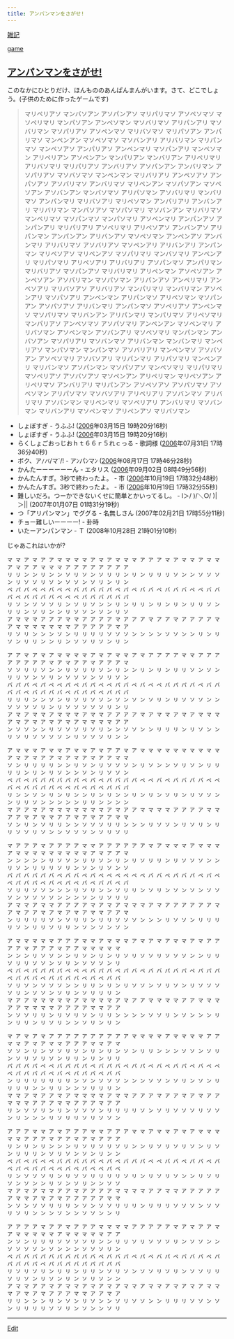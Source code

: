 ```yaml
---
title: アンパンマンをさがせ!
---
```

[雑記](/雑記)

[game](/game)


## [アンパンマンをさがせ!](/アンパンマンをさがせ!)

このなかにひとりだけ、ほんもののあんぱんまんがいます。さて、どこでしょう。(子供のために作ったゲームです)

> マリペリアソ マンバソアン アソパンアソ マリパリマソ アソペソマソ マソペリマリ マンパソアン アンペソマン 
> マソバリマソ アリパンアリ マソバリマン マソパリアソ アソペンマソ マリバソマソ マリパソアン アンパリマソ 
> マンペンアン マソペソマソ マソバンアリ アリバリマン マリパンマソ マンペソアソ アンパリアソ アンペンマリ 
> マソパンアリ マンペソマン アリペリアン アソペンアン マンパリアン マンバリアン アリペリマリ アリバソマリ 
> マリパリアソ アンバリアソ アソパンアン アンバリマン アソパリアソ マソバソマソ マンペンマン マリバリアリ 
> アンペソアソ アンパソアソ アソバリマソ アンバリマソ マリペンアン マソパソアン マソペソアン アソバンアン 
> マンバソマソ アリパソマン アソバリマリ マンバリマソ アンパンマリ マリバソアリ マリペソマン アンパリアリ 
> アンバンアリ マリバリマン マンパソアソ マソパソマリ マソバンアン マリバリマソ マンペリマソ マソパンマソ 
> マンパソマリ アソペンマリ アンパンアソ アンパンアリ マリパリアリ アソペリマリ アリペソアソ アンバンアソ 
> アリパンマン アンパンアン アリバンアソ マソペソマン アンペンアソ アンバンマリ アリバリマソ アソバリアソ 
> マソペンアリ アリバンアリ アンパンマン マリペソアソ マリペンアソ マソパリマリ マンバソマリ アンペンアリ 
> マリパソマリ アリペソアリ アリバリアリ アソパンマソ アンパリマン マリバリアソ マソパンアソ マリバリマリ 
> アリペンマン アソペソアン アンペソアン アソパリマン マソパソマン アリパンアソ アンペリマリ アンペソアリ 
> マリバソアソ アリバリアソ マンパリマリ マンバリマン アソペンアリ マソパソアリ アンペンマン アリパンマソ 
> アリペソマン マソパンアン アソパソアソ アリバンマリ アンパンマソ アソペリアソ アンペンマソ マソパリマソ 
> マリバンアン アリパンマリ マンパリマソ アリペソマリ マンパリアソ アンペソマソ アソパソマリ アンペンアン 
> マソペンマリ アリバソマン アソペンマン アソバンアリ マソペソマリ マンパンマン アンバソアン マソパリアリ 
> マソバンマソ アリバンマン マンバンマリ マンペリアソ マンパソマン マンパンマソ アソバリアリ マンペンマソ 
> アソバソアン アソペソマリ アソバソアリ マリパンマリ アリパソマリ マンペンアリ マリバンマソ アソパンマン 
> マソパソアソ マンペソマリ マリパリマリ マソペリアソ アソバソアソ マソペンアン アリペリマン マリペソアン 
> アリペリマソ アンバリアリ マリパンアン アソペソアソ アソパソマソ アソペソマン アリパソマソ マソバソアリ 
> アリペリアリ アソバンマソ アリバリマリ アソバンマン マリペンマリ マソペリアリ アンバリマリ マソバンマン 
> マリバンアリ マソペンマソ アリペンアソ マリバソマン 


* しょぼすぎ - うふふ! ([2006](/2006)年03月15日 19時20分16秒)
* しょぼすぎ - うふふ! ([2006](/2006)年03月15日 19時20分16秒)
* らくしょごおっじおｈｔ６６ｒ５れｃっる - 歌詞様 ([2006](/2006)年07月31日 17時36分40秒)
* ボク、ア`/パ`/マ`/! - アﾝパﾝマﾝ ([2006](/2006)年08月17日 17時46分28秒)
* かんたーーーーーーん - エタリス ([2006](/2006)年09月02日 08時49分56秒)
* かんたんすぎ。3秒で終わったよ。 - 市 ([2006](/2006)年10月19日 17時32分48秒)
* かんたんすぎ。3秒で終わったよ。 - 市 ([2006](/2006)年10月19日 17時32分55秒)
* 難しいだろ。つーかできないくせに簡単とかいってるし。 - l＞/ )/＼○/ )|＞|| (2007年01月07日 01時31分19秒)
* つ「アリパンマン」でググる - 名無しさん (2007年02月21日 17時55分11秒)
* チョー難しいーーーー! - 卦時 
* いたーアンパンマン - Ｔ (2008年10月28日 21時01分10秒)


じゃあこれはいかが?

```
マ マ ア マ ア ア マ マ マ マ ア マ ア マ マ マ ア ア ア マ ア マ マ ア マ マ ア マ ア ア マ マ マ ア ア ア ア ア ア ア ア
リ リ ン ン リ ン ン ソ リ ソ ン ソ リ リ ン リ ン リ リ リ ソ ン ン ソ ソ ソ ン リ ソ ソ リ ソ ン ソ ソ ン ソ リ ン リ ン
ペ パ パ ペ ペ バ ペ ペ バ パ バ バ パ ペ パ ペ バ バ ペ バ バ バ ペ ペ バ バ パ ペ パ パ バ バ ペ ペ ペ バ バ バ パ バ パ
リ ソ ン ソ ソ ソ リ ン ソ リ ソ ン ン リ ン リ リ ン リ ン リ ン リ リ ソ ン リ リ ン ソ リ ン ン リ ソ ソ ン ソ ン リ ソ
ア マ マ マ ア ア ア マ マ ア ア ア ア マ ア ア ア マ ア ア マ ア ア ア ア マ ア マ マ マ マ マ マ マ ア ア ア ア ア マ ア
リ ソ リ ン ン ン ソ ン リ リ リ リ ソ ソ ソ ン ン ン ン ソ ソ ン ン リ ン リ ソ ン リ リ ン ン リ ン ソ ソ リ ソ ン リ ン
```


```
ア ア マ ア マ ア マ マ マ マ ア マ ア マ マ ア マ ア ア ア ア マ マ ア ア ア ア ア ア ア ア マ ア マ ア ア マ ア ア ア マ
ソ ソ リ リ ソ ン ン リ ソ リ リ ソ ン リ ン ン リ ン リ ン リ リ ソ ン ソ ン リ リ ソ ン ソ リ ン ソ ソ ソ ン ソ リ ソ ン
バ パ パ ペ パ ペ ペ パ ペ バ パ ペ ペ パ バ ペ バ ペ ペ バ パ パ バ ペ バ バ バ バ ペ バ バ バ バ ペ バ パ パ ペ パ パ バ
リ リ リ ン ン ソ ン リ ソ リ ソ ソ ン ソ ン ソ ン ソ リ ン リ ソ ソ ソ ン ン ソ ソ ソ ソ リ ン リ ソ ソ ソ ソ ソ リ ン リ
ア マ ア マ マ ア マ マ マ ア マ マ ア ア ア ア マ ア マ マ ア マ ア マ マ マ ア マ ア マ ア マ ア マ ア マ マ マ マ ア ア
ン ソ ソ ン ン リ ソ ソ ソ リ ソ リ ン ン ソ ソ ン ン リ リ リ ン リ ソ ン ン リ ソ リ ソ ソ ソ ソ ン リ ソ ソ ソ リ ン ン
```


```
ア マ マ マ ア マ マ ア マ マ ア マ ア ア マ ア マ マ マ マ マ マ マ マ マ マ ア マ ア マ ア ア マ ア マ ア マ ア ア マ マ
ソ ン リ リ リ リ ン ン リ ソ ン リ ソ ソ ソ ン リ ソ ン ン ソ リ ソ ン リ リ リ リ ン リ ン リ ソ ン ン ソ ン リ ソ ソ ン
ペ パ ペ バ バ パ バ パ パ ペ パ ペ バ バ バ パ ペ ペ バ ペ バ バ バ バ ペ ペ バ ペ バ バ パ パ ペ ペ パ ペ パ ペ パ バ パ
リ ン ン ソ ン リ ン リ ン ン リ ン リ ン ン リ ン リ ン ソ リ ン リ ソ ソ ン ン リ リ ソ ン ン ン ン ン リ リ ン ン ン ン
マ ア ア マ ア マ マ マ マ マ マ マ ア マ ア ア マ マ マ マ ア ア ア ア マ マ ア ア マ ア マ マ ア ア マ ア マ ア ア マ マ
ソ ン リ ン ソ リ リ ン ン ソ ソ ソ リ リ ン ン ン リ ソ ソ ン リ ソ リ ン リ リ ソ ソ リ ソ ン ン ソ ソ ソ ン ソ リ ソ リ
```


```
マ ア ア ア マ ア ア ア ア マ マ ア ア ア ア ア ア マ ア マ マ マ ア マ マ マ ア マ マ マ マ マ マ マ マ マ ア マ ア ア マ
ン ン ン ン ン リ ソ ソ ン リ リ ソ ン リ ン リ ソ リ リ ン リ ソ ソ ソ ン ン リ ソ ン リ リ リ ソ リ ン ソ ン リ ソ ン ソ
パ パ バ パ パ バ ペ バ バ ペ パ ペ ペ ペ ペ ペ ペ バ バ ペ パ バ パ ペ パ ペ ペ パ バ パ ペ バ ペ パ ペ バ ペ バ バ ペ バ
ソ リ リ ソ ソ ン ン ン リ ソ リ ン ン ソ リ リ ン ソ リ ン ソ ン ソ ン ソ ソ ソ ン ソ ソ ソ ソ ン ン ン ソ ン リ ソ リ リ
ア マ マ ア マ マ ア ア ア ア マ ア マ ア マ マ マ ア マ ア ア ア ア ア ア マ ア マ ア ア マ ア マ ア マ ア マ マ ア ア マ
ン リ リ リ リ ソ ン ソ リ リ ン リ リ ソ ソ ソ ン ン ン リ ソ ソ ン リ リ リ リ ソ ン リ リ ソ リ リ ン ソ ン ソ ン ソ ン
```


```
ア マ マ マ マ マ ア ア ア マ マ ア マ マ マ ア マ ア マ ア マ マ ア マ ア ア ア ア マ ア ア ア マ ア ア マ マ マ マ マ
ン ン ン リ ソ ソ ン ン リ ソ ン リ ン リ ソ リ ソ ソ リ ソ ソ ソ ン ン リ リ ソ リ リ ソ ソ ン ソ リ ン ソ ソ ソ ン リ
ペ バ ペ パ パ パ パ ペ ペ ペ バ パ バ ペ パ バ ペ バ バ パ バ パ ペ パ パ パ ペ バ バ バ ペ バ パ バ バ ペ バ ペ バ パ
ソ リ ソ ン ソ ソ ソ ン ン リ リ ン リ ン リ ソ ソ ン ソ リ ソ ン リ ソ ソ ソ ソ リ ン ソ ソ ン ソ リ ン ソ リ リ リ ン
マ ア ア マ マ マ マ マ ア マ マ マ マ ア マ ア ア マ マ マ マ ア ア マ マ マ ア ア マ マ マ マ ア ア ア ア マ マ ア ア
ン ソ ソ リ リ ン リ ソ リ ソ ン リ リ ン ン ン ン ソ ソ リ ン ソ ン ン ン リ ン リ リ ン リ ソ リ ン ン ソ リ ン リ ン
```


```
マ ア マ ア マ ア ア ア ア ア ア ア ア ア ア マ マ マ マ ア マ マ マ マ ア ア マ マ ア マ ア マ マ ア ア ア マ マ ア マ
ソ ソ ン リ ン ソ ソ リ ソ ン リ ン リ ン ソ ン リ リ ン ン ン ソ ソ ン ソ リ ン ソ リ ソ リ ソ ン リ リ ン リ ン リ リ
パ パ パ パ ペ ペ バ パ パ パ ペ バ パ バ ペ パ パ ペ バ ペ バ パ ペ バ ペ ペ ペ パ パ パ バ ペ バ ペ パ パ パ ペ バ バ
ン リ リ リ リ リ リ リ ン ソ ン ソ ソ ソ ン ン ン ソ ソ ン ソ リ ン ソ ン リ リ リ リ ン ン リ リ ン ン ソ リ リ リ ン
マ マ ア マ ア ア マ ア マ マ マ マ ア マ マ ア ア ア マ ア ア マ ア マ ア ア マ マ マ ア ア ア マ マ ア ア ア マ ア ア
リ ン ソ ソ リ ン リ ン ソ ソ ソ ン リ リ リ リ ソ ン ソ リ ソ ソ ソ リ ソ ソ ン リ ン ン ン リ ソ リ リ ソ リ ソ ソ ン
```


```
ア ア ア マ マ ア マ ア ア ア マ マ ア ア ア マ マ ア マ マ ア マ ア マ マ マ マ マ ア ア ア マ ア ア マ ア マ ア ア ア
リ ン リ ン リ ン ン ン リ ソ リ ソ リ ソ リ ン ン リ ソ リ ソ リ ソ ン リ ソ ン リ リ リ ン ソ リ ソ ン ソ ン リ ン ン
ペ パ ペ パ ペ ペ バ パ バ バ バ ペ パ ペ バ パ パ ペ ペ バ バ ペ パ パ ペ パ ペ パ ペ パ パ ペ ペ バ ペ パ ペ ペ パ ペ
リ ン ソ ソ ソ リ ン リ ソ ソ リ リ リ リ ソ リ ン リ ソ リ ソ ン ン リ ソ リ ソ ン ソ ン ン リ ソ ン ソ リ ン ン ソ ソ
マ ア マ ア マ マ ア ア マ ア ア ア ア マ マ マ マ ア ア マ マ ア ア ア ア ア ア マ マ ア マ ア マ ア ア ア ア ア マ マ
ン ソ ン ソ ソ リ リ リ ン ソ ン ソ ソ リ リ リ ン リ リ リ ソ ソ ソ ン ソ ソ リ ソ リ ン ン ン ソ ン ン ソ ソ ン ン リ
```


```
ア ア ア ア マ ア ア マ ア ア ア マ マ マ マ ア ア ア ア ア マ ア マ ア ア マ ア マ マ マ マ マ ア マ マ マ マ マ ア ア
ン ソ ン リ リ リ ソ ソ ソ ソ リ ン ン リ リ ソ リ ソ ソ ソ リ ン ソ ソ ン ン ソ ソ ソ ソ ン ソ ン ン ン ソ ソ ソ リ ン
ペ バ バ パ パ バ パ バ パ パ バ ペ バ バ パ ペ パ ペ バ パ ペ パ バ パ ペ パ パ バ バ パ ペ パ バ パ バ パ パ パ パ バ
リ ソ リ ソ リ ン リ リ ン リ リ ン ソ リ ソ ン ソ ソ リ ソ リ ン ソ ソ リ リ ソ リ ソ ン リ ソ ン リ ン ソ リ ソ ン ン
ア マ マ ア ア マ ア マ マ ア マ ア マ ア マ マ ア マ マ ア マ ア マ ア マ マ マ ア マ ア マ ア ア ア マ マ ア ア マ ア
リ リ ン ン ン リ ン ソ ン リ ソ ン ン ソ リ ソ ソ ン ン リ リ リ ソ ソ ン ソ ン リ リ リ リ ソ ソ リ ン ソ ン ン ソ リ
```






----
[Edit](https://github.com/vitroid/vitroid.github.io/edit/master/MD/アンパンマンをさがせ!.md)
